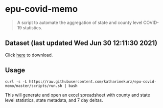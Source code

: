 # epu-covid-memo

> A script to automate the aggregation of state and county level COVID-19 statistics.

<!-- tmpl start -->

## Dataset (last updated Wed Jun 30 12:11:30 2021)

Click [here](https://covid-artifacts.s3.amazonaws.com/records/2021-6-30-121130-covid_artifact.xls) to download.

<!-- tmpl end -->

## Usage

```
curl -s -L https://raw.githubusercontent.com/katharinekurz/epu-covid-memo/master/scripts/run.sh | bash
```

This will generate and open an excel spreadsheet with county and state level statistics, state metadata, and 7 day deltas.